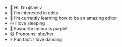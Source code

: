 - 👋 Hi, I’m @aeliv
- 👀 I’m interested in edits
- 🌱 I’m currently learning how to be an amazing editor
- 💤 I love sleeping
- 🤍 Favourite colour is purple!
- 😄 Pronouns: she/her
- ⚡ Fun fact: I love dancing

<!---
aeliv/aeliv is a ✨ special ✨ repository because its `README.md` (this file) appears on your GitHub profile.
You can click the Preview link to take a look at your changes.
--->
